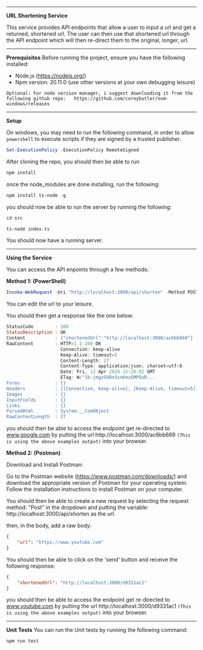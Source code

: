 
---
**URL Shortening Service**

This service provides API endpoints that allow a user to input a url and get a returned, shortened url. The user can then use that shortened url through the API endpoint which will then re-direct them to the original, longer, url.  

---
**Prerequisites**
Before running the project, ensure you have the following installed:

- Node.js (https://nodejs.org/)
- Npm version:  20.11.0 (use other versions at your own debugging leisure)

``Optional: For node version manager, i suggest downloading it from the following github repo:  
https://github.com/coreybutler/nvm-windows/releases ``

---
**Setup** 

On windows, you may need to run the following command, in order to allow ``powershell`` to execute scripts if they are signed by a trusted publisher.
```powershell 
Set-ExecutionPolicy -ExecutionPolicy RemoteSigned 
```

After cloning the repo, you should then be able to run 
```powershell
npm install
```
once the node_modules are done installing, run the following: 
```powershell
npm install ts-node -g 
```

you should now be able to run the server by running the following: 

```powershell
cd src
```

```powershell
ts-node index.ts
```

You should now have a running server. 

---
**Using the Service**

You can access the API enpoints through a few methods: 

**Method 1: (PowerShell)**
```powershell
Invoke-WebRequest -Uri "http://localhost:3000/api/shorten" -Method POST -ContentType "application/json" -Body '{"url": "https://www.google.com"}'
```

You can edit the url to your leisure. 

You should then get a response like the one below: 
```powershell
StatusCode        : 200
StatusDescription : OK
Content           : {"shortenedUrl":"http://localhost:3000/ac6bb669"}
RawContent        : HTTP/1.1 200 OK
                    Connection: keep-alive
                    Keep-Alive: timeout=5
                    Content-Length: 27
                    Content-Type: application/json; charset=utf-8
                    Date: Fri, 12 Apr 2024 12:26:02 GMT
                    ETag: W/"1b-jmgzGhDn5snKmzGMPQuR...
Forms             : {}
Headers           : {[Connection, keep-alive], [Keep-Alive, timeout=5], [Content-Length, 27], [Content-Type, application/json; charset=utf-8]...}
Images            : {}
InputFields       : {}
Links             : {}
ParsedHtml        : System.__ComObject
RawContentLength  : 27
```

you should then be able to access the endpoint get re-directed to www.google.com by putting the url http://localhost:3000/ac6bb669 ``(This is using the above examples output)`` into your browser. 

**Method 2: (Postman)**

Download and Install Postman:

Go to the Postman website (https://www.postman.com/downloads/) and download the appropriate version of Postman for your operating system.
Follow the installation instructions to install Postman on your computer.

You should then be able to create a new request by selecting the request method: "Post" in the dropdown and putting the variable: http://localhost:3000/api/shorten as the url. 

then, in the body, add a raw body: 
```json
{
    "url": "https://www.youtube.com"
}
```

You should then be able to click on the 'send' button and receive the following response: 

```json
{
    "shortenedUrl": "http://localhost:3000/d9331ac1"
}
```

you should then be able to access the endpoint get re-directed to www.youtube.com by putting the url http://localhost:3000/d9331ac1 ``(This is using the above examples output)`` into your browser. 

---
**Unit Tests** 
You can run the Unit tests by running the following command: 

```
npm run test
```